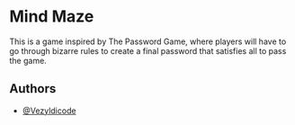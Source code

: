 
# Mind Maze

This is a game inspired by The Password Game, where players will have to go through bizarre rules to create a final password that satisfies all to pass the game.

## Authors

- [@Vezyldicode](https://www.github.com/vezyldicode)


